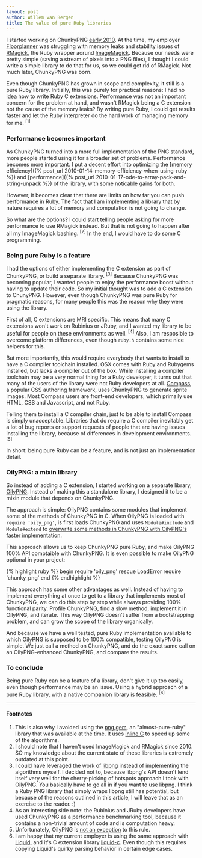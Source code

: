 ```yaml
---
layout: post
author: Willem van Bergen
title: The value of pure Ruby libraries
---
```


I started working on ChunkyPNG [early 2010](https://github.com/wvanbergen/chunky_png/commit/aa8a9378eedfc02aa1d0d1e05c313badc76594a7). At the time, my employer [Floorplanner](http://www.floorplanner.com) was struggling with memory leaks and stability issues of [RMagick](http://www.imagemagick.org/RMagick/doc/), the Ruby wrapper aorund [ImageMagick](http://www.imagemagick.org/). Because our needs were pretty simple (saving a stream of pixels into a PNG files), I thought I could write a simple library to do that for us, so we could get rid of RMagick. Not much later, ChunkyPNG was born.

Even though ChunkyPNG has grown in scope and complexity, it still is a pure Ruby library. Initially, this was purely for practical reasons: I had no idea how to write Ruby C extensions. Performance was not an important concern for the problem at hand, and wasn't RMagick being a C extension not the cause of the memory leaks? By writing pure Ruby, I could get results faster and let the Ruby interpreter do the hard work of managing memory for me. <sup>[1]</sup>

### Performance becomes important

As ChunkyPNG turned into a more full implementation of the PNG standard, more people started using it for a broader set of problems. Performance becomes more important. I put a decent effort into optimizing the [memory efficiency]({% post_url 2010-01-14-memory-efficiency-when-using-ruby %}) and [performance]({% post_url 2010-01-17-ode-to-array-pack-and-string-unpack %}) of the library, with some noticable gains for both.

However, it becomes clear that there are limits on how far you can push performance in Ruby. The fact that I am implementing a library that by nature requires a lot of memory and computation is not going to change.

So what are the options? I could start telling people asking for more performance to use RMagick instead. But that is not going to happen after all my ImageMagick bashing. <sup>[2]</sup> In the end, I would have to do some C programming.

### Being pure Ruby is a feature

I had the options of either implementing the C extension as part of ChunkyPNG, or build a separate library. <sup>[3]</sup> Because ChunkyPNG was becoming popular, I wanted people to enjoy the performance boost without having to update their code. So my initial thought was to add a C extension to ChunyPNG. However, even though ChunkyPNG was pure Ruby for pragmatic reasons, for many people this was the reason why they were using the library.

First of all, C extensions are MRI specific. This means that many C extensions won't work on Rubinius or JRuby, and I wanted my library to be useful for people on these environments as well. <sup>[4]</sup> Also, I am resposible to overcome platform differences, even though `ruby.h` contains some nice helpers for this.

But more importantly, this would require everybody that wants to install to have a C compiler toolchain installed. OSX comes with Ruby and Rubygems installed, but lacks a compiler out of the box. While installing a compiler toolchain may be a very normal thing for a Ruby developer, it turns out that many of the users of the library were not Ruby developers at all. [Compass](http://compass-style.org/), a popular CSS authoring framework, uses ChunkyPNG to generate sprite images. Most Compass users are front-end developers, which primaily use HTML, CSS and Javascript, and not Ruby.

Telling them to install a C compiler chain, just to be able to install Compass is simply unacceptable. Libraries that do require a C compiler inevitably get a lot of bug reports or support requests of people that are having issues installing the library, because of differences in development environments. <sup>[5]</sup>

In short: being pure Ruby can be a feature, and is not just an implementation detail.

### OilyPNG: a mixin library

So instead of adding a C extension, I started working on a separate library, [OilyPNG](https://github.com/wvanbergen/oily_png). Instead of making this a standalone library, I designed it to be a mixin module that depends on ChunkyPNG.

The approach is simple: OilyPNG contains some modules that implement some of the methods of ChunkyPNG in C. When  OilyPNG is loaded with `require 'oily_png'`, is first loads ChunkyPNG and uses `Module#include` and `Module#extend` to [overwrite some methods in ChunkyPNG with OilyPNG's faster implementation](https://github.com/wvanbergen/oily_png/blob/master/lib/oily_png.rb).

This approach allows us to keep ChunkyPNG pure Ruby, and make OilyPNG 100% API comptaible with ChunkyPNG. It is even possible to make OilyPNG optional in your project:

{% highlight ruby %}
begin
  require 'oily_png'
rescue LoadError
  require 'chunky_png'
end
{% endhighlight %}

This approach has some other advantages as well. Instead of having to implement everything at once to get to a library that implements most of ChunkyPNG, we can do this step by step while always providing 100% functional parity. Profile ChunkyPNG, find a slow method, implement it in OilyPNG, and iterate. This way OilyPNG doesn't suffer from a bootstrapping problem, and can grow the scope of the library organically.

And because we have a well tested, pure Ruby implementation available to which OilyPNG is supposed to be 100% compatible, testing OilyPNG is simple. We just call a method on ChunkyPNG, and do the exact same call on an OilyPNG-enhanced ChunkyPNG, and compare the results.

### To conclude

Being pure Ruby can be a feature of a library, don't give it up too easily, even though performance may be an issue. Using a hybrid approach of a pure Ruby library, with a native companion library is feasible. <sup>[6]</sup>

---------------------------------------

#### Footnotes

1. This is also why I avoided using the [png gem](https://github.com/seattlerb/png), an "almost-pure-ruby" library that was available at the time. It uses [inline C](https://github.com/seattlerb/rubyinline) to speed up some of the algorithms.
2. I should note that I haven't used ImageMagick and RMagick since 2010. SO my knowledge about the current state of these libraries is extremely outdated at this point.
3. I could have leveraged the work of [libpng](http://www.libpng.org/pub/png/libpng.html) instead of implementing the algorithms myself. I decided not to, because libpng's API doesn't lend itself very well for the cherry-picking of hotspots approach I took with OilyPNG. You basically have to go all in if you want to use libpng. I think a Ruby PNG library that simply wraps libpng still has potential, but because of the reasons outlined in this article, I will leave that as an exercise to the reader. :)
4. As an interesting side note: the Rubinius and JRuby developers have used ChunkyPNG as a performance benchmarking tool, because it contains a non-trivial amount of code and is computation heavy.
5. Unfortunately, OilyPNG is [not an exception](https://github.com/wvanbergen/oily_png/issues/12) to this rule.
6. I am happy that my current employer is using the same approach with [Liquid](http://liquidmarkup.org/), and it's C extension library [liquid-c](https://github.com/Shopify/liquid-c). Even though this requires copying Liquid's quirky parsing behavior in certain edge cases.
